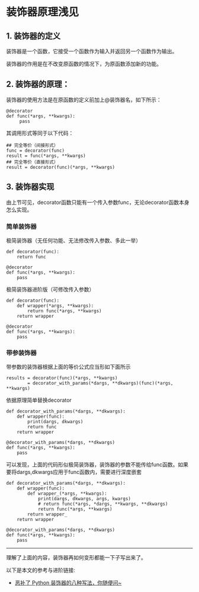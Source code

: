 # 装饰器原理浅见

## 1. 装饰器的定义

装饰器是一个函数，它接受一个函数作为输入并返回另一个函数作为输出。

装饰器的作用是在不改变原函数的情况下，为原函数添加新的功能。

## 2. 装饰器的原理：
装饰器的使用方法是在原函数的定义前加上@装饰器名，如下所示：
```
@decorator
def func(*args, **kwargs):
     pass
```
其调用形式等同于以下代码：
```
## 完全等价（间接形式）
func = decorator(func)
result = func(*args, **kwargs)
## 完全等价（直接形式）
result = decorator(func)(*args, **kwargs)
```

## 3. 装饰器实现
由上节可见，decorator函数只能有一个传入参数func，无论decorator函数本身怎么实现。
### 简单装饰器
极简装饰器（无任何功能、无法修改传入参数、多此一举）
```
def decorator(func):
    return func

@decorator
def func(*args, **kwargs):
    pass
```
极简装饰器进阶版（可修改传入参数）
```
def decorator(func):
    def wrapper(*args, **kwargs):
        return func(*args, **kwargs)
    return wrapper

@decorator
def func(*args, **kwargs):
    pass
```
### 带参装饰器
带参数的装饰器根据上面的等价公式应当形如下面所示
```
results = decorator(func)(*args, **kwargs)
        = decorator_with_params(*dargs, **dkwargs)(func)(*args, **kwargs)
```
依据原理简单替换decorator
```
def decorator_with_params(*dargs, **dkwargs):
    def wrapper(func):
        print(dargs, dkwargs)
        return func
    return wrapper

@decorator_with_params(*dargs, **dkwargs)
def func(*args, **kwargs):
    pass

```
可以发现，上面的代码形似极简装饰器，装饰器的参数不能传给func函数。如果要将dargs,dkwargs应用于func函数内，需要进行深度嵌套
```
def decorator_with_params(*dargs, **dkwargs):
    def wrapper(func):
        def wrapper_(*args, **kwargs):
            print(dargs, dkwargs, args, kwargs)
            # return func(*args, *dargs, **kwargs, **dkwargs)
            return func(*args, **kwargs) 
        return wrapper_
    return wrapper

@decorator_with_params(*dargs, **dkwargs)
def func(*args, **kwargs):
    pass
```
***
理解了上面的内容，装饰器再如何变形都能一下子写出来了。

以下是本文的参考与进阶链接:  
- [恶补了 Python 装饰器的八种写法，你随便问~](https://zhuanlan.zhihu.com/p/269012332)